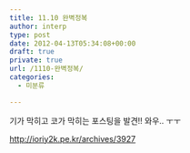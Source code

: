 ```yaml
---
title: 11.10 완벽정복
author: interp
type: post
date: 2012-04-13T05:34:08+00:00
draft: true
private: true
url: /1110-완벽정복/
categories:
  - 미분류

---
```

기가 막히고 코가 막히는 포스팅을 발견!! 와우.. ㅜㅜ

http://ioriy2k.pe.kr/archives/3927